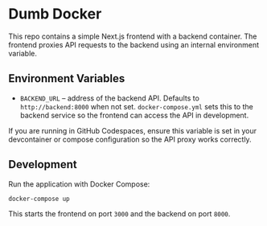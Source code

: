 # Dumb Docker

This repo contains a simple Next.js frontend with a backend container. The frontend proxies API
requests to the backend using an internal environment variable.

## Environment Variables

- `BACKEND_URL` – address of the backend API. Defaults to `http://backend:8000` when not set.
  `docker-compose.yml` sets this to the backend service so the frontend can access the API in
  development.

If you are running in GitHub Codespaces, ensure this variable is set in your devcontainer or compose
configuration so the API proxy works correctly.

## Development

Run the application with Docker Compose:

```bash
docker-compose up
```

This starts the frontend on port `3000` and the backend on port `8000`.
